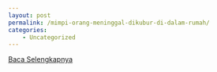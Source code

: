 ```yaml
---
layout: post
permalink: /mimpi-orang-meninggal-dikubur-di-dalam-rumah/
categories:
    - Uncategorized
---
```


[Baca Selengkapnya](/05)